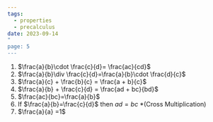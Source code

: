 ```yaml
---
tags:
  - properties
  - precalculus
date: 2023-09-14
"
page: 5
---
```

1. $\frac{a}{b}\cdot \frac{c}{d}= \frac{ac}{cd}$
2. $\frac{a}{b}\div \frac{c}{d}=\frac{a}{b}\cdot \frac{d}{c}$ 
3. $\frac{a}{c} + \frac{b}{c} = \frac{a + b}{c}$ 
4. $\frac{a}{b} + \frac{c}{d} = \frac{ad + bc}{bd}$ 
5. $\frac{ac}{bc}=\frac{a}{b}$
6. If $\frac{a}{b}=\frac{c}{d}$ then $ad=bc$  *(Cross Multiplication)
7. $\frac{a}{a} =1$

